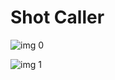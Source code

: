 # Shot Caller

![img 0](https://fanart.tv/fanart/movies/339692/moviethumb/shot-caller-59ad26d924a83.jpg)

![img 1](https://i.imgur.com/ykwyarb.png)

